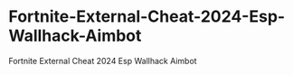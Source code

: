 # Fortnite-External-Cheat-2024-Esp-Wallhack-Aimbot
Fortnite External Cheat 2024 Esp Wallhack Aimbot
